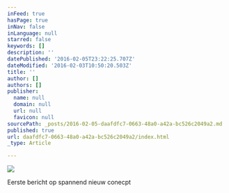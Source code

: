 ```yaml
---
inFeed: true
hasPage: true
inNav: false
inLanguage: null
starred: false
keywords: []
description: ''
datePublished: '2016-02-05T23:22:25.707Z'
dateModified: '2016-02-03T10:50:20.503Z'
title: ''
author: []
authors: []
publisher:
  name: null
  domain: null
  url: null
  favicon: null
sourcePath: _posts/2016-02-05-daafdfc7-0663-48a0-a42a-bc526c2049a2.md
published: true
url: daafdfc7-0663-48a0-a42a-bc526c2049a2/index.html
_type: Article

---
```

![](https://the-grid-user-content.s3-us-west-2.amazonaws.com/a07374df-5305-4aa9-a541-4a70f7af82cc.png)

Eerste bericht op spannend nieuw conecpt